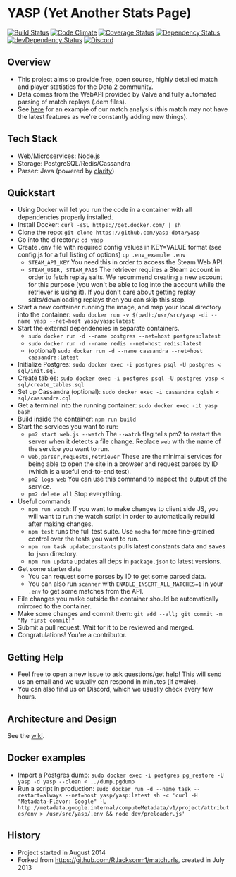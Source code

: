 YASP (Yet Another Stats Page)
====
[![Build Status](https://travis-ci.org/yasp-dota/yasp.svg)](https://travis-ci.org/yasp-dota/yasp)
[![Code Climate](https://codeclimate.com/github/yasp-dota/yasp/badges/gpa.svg)](https://codeclimate.com/github/yasp-dota/yasp)
[![Coverage Status](https://coveralls.io/repos/yasp-dota/yasp/badge.svg)](https://coveralls.io/r/yasp-dota/yasp)
[![Dependency Status](https://david-dm.org/yasp-dota/yasp.svg)](https://david-dm.org/yasp-dota/yasp)
[![devDependency Status](https://david-dm.org/yasp-dota/yasp/dev-status.svg)](https://david-dm.org/yasp-dota/yasp#info=devDependencies)
[![Discord](https://img.shields.io/badge/Discord-join%20chat%20%E2%86%92-738bd7.svg?style=flat-square)](https://discord.gg/0o5SQGbXuWCNDcaF)

Overview
----

* This project aims to provide free, open source, highly detailed match and player statistics for the Dota 2 community.
* Data comes from the WebAPI provided by Valve and fully automated parsing of match replays (.dem files).
* See [here](http://yasp.co/matches/1912366402) for an example of our match analysis (this match may not have the latest features as we're constantly adding new things).

Tech Stack
----
* Web/Microservices: Node.js
* Storage: PostgreSQL/Redis/Cassandra
* Parser: Java (powered by [clarity](https://github.com/skadistats/clarity))

Quickstart
----
* Using Docker will let you run the code in a container with all dependencies properly installed.
* Install Docker: `curl -sSL https://get.docker.com/ | sh`
* Clone the repo: `git clone https://github.com/yasp-dota/yasp`
* Go into the directory: `cd yasp`
* Create .env file with required config values in KEY=VALUE format (see config.js for a full listing of options) `cp .env_example .env`
  * `STEAM_API_KEY` You need this in order to access the Steam Web API.  
  * `STEAM_USER, STEAM_PASS` The retriever requires a Steam account in order to fetch replay salts.  We recommend creating a new account for this purpose (you won't be able to log into the account while the retriever is using it).  If you don't care about getting replay salts/downloading replays then you can skip this step.
* Start a new container running the image, and map your local directory into the container: `sudo docker run -v $(pwd):/usr/src/yasp -di --name yasp --net=host yasp/yasp:latest`
* Start the external dependencies in separate containers.
  * `sudo docker run -d --name postgres --net=host postgres:latest`
  * `sudo docker run -d --name redis --net=host redis:latest`
  * (optional) `sudo docker run -d --name cassandra --net=host cassandra:latest`
* Initialize Postgres: `sudo docker exec -i postgres psql -U postgres < sql/init.sql`
* Create tables: `sudo docker exec -i postgres psql -U postgres yasp < sql/create_tables.sql`
* Set up Cassandra (optional): `sudo docker exec -i cassandra cqlsh < sql/cassandra.cql`
* Get a terminal into the running container: `sudo docker exec -it yasp bash`
* Build inside the container: `npm run build`
* Start the services you want to run:
  * `pm2 start web.js --watch` The `--watch` flag tells pm2 to restart the server when it detects a file change.  Replace `web` with the name of the service you want to run.
  * `web,parser,requests,retriever` These are the minimal services for being able to open the site in a browser and request parses by ID (which is a useful end-to-end test).
  * `pm2 logs web` You can use this command to inspect the output of the service.
  * `pm2 delete all` Stop everything.
* Useful commands
  * `npm run watch`: If you want to make changes to client side JS, you will want to run the watch script in order to automatically rebuild after making changes.
  * `npm test` runs the full test suite.  Use `mocha` for more fine-grained control over the tests you want to run.
  * `npm run task updateconstants` pulls latest constants data and saves to `json` directory.
  * `npm run update` updates all deps in `package.json` to latest versions.
* Get some starter data
  * You can request some parses by ID to get some parsed data.  
  * You can also run `scanner` with `ENABLE_INSERT_ALL_MATCHES=1` in your `.env` to get some matches from the API.
* File changes you make outside the container should be automatically mirrored to the container.
* Make some changes and commit them: `git add --all; git commit -m "My first commit!"`
* Submit a pull request.  Wait for it to be reviewed and merged.
* Congratulations!  You're a contributor.

Getting Help
----
* Feel free to open a new issue to ask questions/get help!  This will send us an email and we usually can respond in minutes (if awake).
* You can also find us on Discord, which we usually check every few hours.

Architecture and Design
----
See the [wiki](https://github.com/yasp-dota/yasp/wiki/Architecture-and-Design).

Docker examples
----
* Import a Postgres dump: `sudo docker exec -i postgres pg_restore -U yasp -d yasp --clean < ../dump.pgdump`
* Run a script in production: `sudo docker run -d --name task --restart=always --net=host yasp/yasp:latest sh -c 'curl -H "Metadata-Flavor: Google" -L http://metadata.google.internal/computeMetadata/v1/project/attributes/env > /usr/src/yasp/.env && node dev/preloader.js'`

History
----
* Project started in August 2014
* Forked from https://github.com/RJacksonm1/matchurls, created in July 2013
